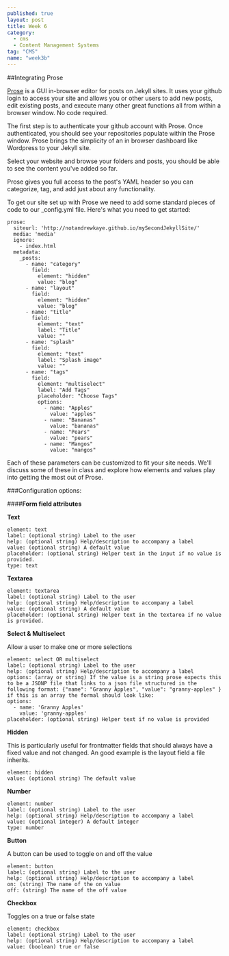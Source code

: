```yaml
---
published: true
layout: post
title: Week 6
category: 
  - cms
  - Content Management Systems
tag: "CMS"
name: "week3b"
---
```


##Integrating Prose

[Prose](http://prose.io) is a GUI in-browser editor for posts on Jekyll sites. It uses your github login to access your site and allows you or other users to add new posts, edit existing posts, and execute many other great functions all from within a browser window. No code required. 

The first step is to authenticate your github account with Prose. Once authenticated, you should see your repositories populate within the Prose window. Prose brings the simplicity of an in browser dashboard like Wordpress to your Jekyll site. 

Select your website and browse your folders and posts, you should be able to see the content you've added so far. 

Prose gives you full access to the post's YAML header so you can categorize, tag, and add just about any functionality. 

To get our site set up with Prose we need to add some standard pieces of code to our _config.yml file. Here's what you need to get started:

	prose:
	  siteurl: 'http://notandrewkaye.github.io/mySecondJekyllSite/'
	  media: 'media'
	  ignore: 
	  	- index.html
	  metadata:
	    _posts:
	      - name: "category"
	        field:
	          element: "hidden"
	          value: "blog"
	      - name: "layout"
	        field:
	          element: "hidden"
	          value: "blog"
	      - name: "title"
	        field:
	          element: "text"
	          label: "Title"
	          value: ""
	      - name: "splash"
	        field:
	          element: "text"
	          label: "Splash image"
	          value: ""
	      - name: "tags"
	        field:
	          element: "multiselect"
	          label: "Add Tags"
	          placeholder: "Choose Tags"
	          options:
	            - name: "Apples"
	              value: "apples"
	            - name: "Bananas"
	              value: "bananas"
	            - name: "Pears"
	              value: "pears"
	            - name: "Mangos"
	              value: "mangos"
	    

Each of these parameters can be customized to fit your site needs. We'll discuss some of these in class and explore how elements and values play into getting the most out of Prose.

###Configuration options:

####**Form field attributes**

**Text**

	element: text
	label: (optional string) Label to the user
	help: (optional string) Help/description to accompany a label
	value: (optional string) A default value
	placeholder: (optional string) Helper text in the input if no value is provided.
	type: text

**Textarea**

	element: textarea
	label: (optional string) Label to the user
	help: (optional string) Help/description to accompany a label
	value: (optional string) A default value
	placeholder: (optional string) Helper text in the textarea if no value is provided.

**Select & Multiselect**

Allow a user to make one or more selections

	element: select OR multiselect
	label: (optional string) Label to the user
	help: (optional string) Help/description to accompany a label
	options: (array or string) If the value is a string prose expects this to be a JSONP file that links to a json file structured in the following format: {"name": "Granny Apples", "value": "granny-apples" } if this is an array the formal should look like:
	options:
	  - name: 'Granny Apples'
	    value: 'granny-apples'
	placeholder: (optional string) Helper text if no value is provided

**Hidden**

This is particularly useful for frontmatter fields that should always have a fixed value and not changed. An good example is the layout field a file inherits.

	element: hidden
	value: (optional string) The default value

**Number**

	element: number
	label: (optional string) Label to the user
	help: (optional string) Help/description to accompany a label
	value: (optional integer) A default integer
	type: number

**Button**

A button can be used to toggle on and off the value

	element: button
	label: (optional string) Label to the user
	help: (optional string) Help/description to accompany a label
	on: (string) The name of the on value
	off: (string) The name of the off value

**Checkbox**

Toggles on a true or false state

	element: checkbox
	label: (optional string) Label to the user
	help: (optional string) Help/description to accompany a label
	value: (boolean) true or false








